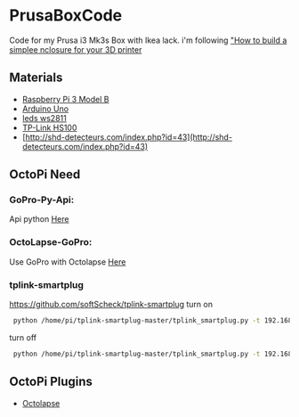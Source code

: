 # PrusaBoxCode
Code for my Prusa i3 Mk3s Box with Ikea lack. i'm following ["How to build a simplee nclosure for your 3D printer](https://blog.prusaprinters.org/cheap-simple-3d-printer-enclosure/)

## Materials
* [Raspberry Pi 3 Model B](https://www.raspberrypi.org/products/raspberry-pi-3-model-b-plus/)
* [Arduino Uno](https://store.arduino.cc/arduino-uno-rev3)
* [leds ws2811](https://www.amazon.fr/gp/product/B01CNL6LLA/ref=ppx_yo_dt_b_asin_title_o09_s00?ie=UTF8&psc=1) 
* [TP-Link HS100](https://www.tp-link.com/fr/home-networking/smart-plug/hs110/)
* [http://shd-detecteurs.com/index.php?id=43](http://shd-detecteurs.com/index.php?id=43)
## OctoPi Need

### GoPro-Py-Api:
Api python [Here](https://github.com/KonradIT/gopro-py-api)

### OctoLapse-GoPro: 
Use GoPro with Octolapse [Here](https://github.com/yet-another-average-joe/OctoLapse-GoPro)

### tplink-smartplug
https://github.com/softScheck/tplink-smartplug
turn on 
```bash
 python /home/pi/tplink-smartplug-master/tplink_smartplug.py -t 192.168.1.37 -c on
```
turn off
```bash
 python /home/pi/tplink-smartplug-master/tplink_smartplug.py -t 192.168.1.37 -c off
```
## OctoPi Plugins
* [Octolapse](https://plugins.octoprint.org/plugins/octolapse/)
